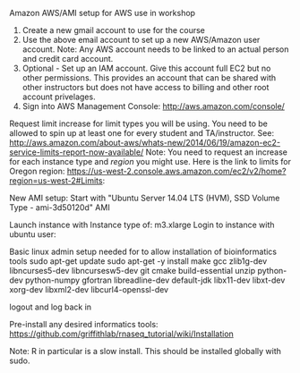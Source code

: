 Amazon AWS/AMI setup for AWS use in workshop
1. Create a new gmail account to use for the course
2. Use the above email account to set up a new AWS/Amazon user account.
Note: Any AWS account needs to be linked to an actual person and credit card account.
3. Optional - Set up an IAM account. Give this account full EC2 but no other permissions. This provides an account that can be shared with other instructors but does not have access to billing and other root account privelages.
4. Sign into AWS Management Console: http://aws.amazon.com/console/


Request limit increase for limit types you will be using. You need to be allowed to spin up at least one for every student and TA/instructor.
See: http://aws.amazon.com/about-aws/whats-new/2014/06/19/amazon-ec2-service-limits-report-now-available/
Note: You need to request an increase for each instance type and *region* you might use. Here is the link to limits for Oregon region:
https://us-west-2.console.aws.amazon.com/ec2/v2/home?region=us-west-2#Limits:

New AMI setup:
Start with "Ubuntu Server 14.04 LTS (HVM), SSD Volume Type - ami-3d50120d" AMI

Launch instance with Instance type of: m3.xlarge
Login to instance with ubuntu user:

Basic linux admin setup needed for to allow installation of bioinformatics tools
sudo apt-get update
sudo apt-get -y install make gcc zlib1g-dev libncurses5-dev libncursesw5-dev git cmake build-essential unzip python-dev python-numpy gfortran libreadline-dev default-jdk libx11-dev libxt-dev xorg-dev libxml2-dev libcurl4-openssl-dev

logout and log back in

Pre-install any desired informatics tools:
https://github.com/griffithlab/rnaseq_tutorial/wiki/Installation

Note: R in particular is a slow install. This should be installed globally with sudo.
